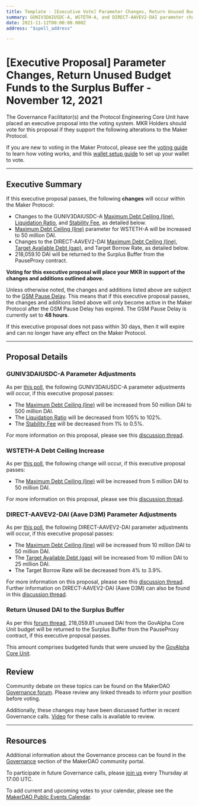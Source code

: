 ```yaml
---
title: Template - [Executive Vote] Parameter Changes, Return Unused Budget to the Surplus Buffer - November 12, 2021
summary: GUNIV3DAIUSDC-A, WSTETH-A, and DIRECT-AAVEV2-DAI parameter changes and return unused funds from GovAlpha to the Surplus Buffer.
date: 2021-11-12T00:00:00.000Z
address: "$spell_address"

---
```

# [Executive Proposal] Parameter Changes, Return Unused Budget Funds to the Surplus Buffer - November 12, 2021

The Governance Facilitator(s) and the Protocol Engineering Core Unit have placed an executive proposal into the voting system. MKR Holders should vote for this proposal if they support the following alterations to the Maker Protocol.

If you are new to voting in the Maker Protocol, please see the [voting guide](https://community-development.makerdao.com/en/learn/governance/how-voting-works/) to learn how voting works, and this [wallet setup guide](https://community-development.makerdao.com/en/learn/governance/voting-setup/) to set up your wallet to vote.

---

## Executive Summary

If this executive proposal passes, the following **changes** will occur within the Maker Protocol:
- Changes to the GUNIV3DAIUSDC-A [Maximum Debt Ceiling (line)](https://makerdao.world/en/learn/governance/module-dciam), [Liquidation Ratio](https://makerdao.world/en/learn/governance/param-liquidation-ratio), and [Stability Fee](https://makerdao.world/en/learn/governance/param-stability-fee), as detailed below.
- [Maximum Debt Ceiling (line)](https://makerdao.world/en/learn/governance/module-dciam) parameter for WSTETH-A will be increased to 50 million DAI.
- Changes to the DIRECT-AAVEV2-DAI [Maximum Debt Ceiling (line)](https://makerdao.world/en/learn/governance/module-dciam), [Target Available Debt (gap)](https://makerdao.world/en/learn/governance/module-dciam), and Target Borrow Rate, as detailed below.
- 218,059.10 DAI will be returned to the Surplus Buffer from the PauseProxy contract.

**Voting for this executive proposal will place your MKR in support of the changes and additions outlined above.**

Unless otherwise noted, the changes and additions listed above are subject to the [GSM Pause Delay](https://community-development.makerdao.com/en/learn/governance/param-gsm-pause-delay). This means that if this executive proposal passes, the changes and additions listed above will only become active in the Maker Protocol after the GSM Pause Delay has expired. The GSM Pause Delay is currently set to **48 hours**.

If this executive proposal does not pass within 30 days, then it will expire and can no longer have any effect on the Maker Protocol.

---

## Proposal Details

### GUNIV3DAIUSDC-A Parameter Adjustments

As per [this poll](https://vote.makerdao.com/polling/QmemHGSM?network=mainnet), the following GUNIV3DAIUSDC-A parameter adjustments will occur, if this executive proposal passes:

* The [Maximum Debt Ceiling (line)](https://makerdao.world/en/learn/governance/module-dciam) will be increased from 50 million DAI to 500 million DAI.
* The [Liquidation Ratio](https://makerdao.world/en/learn/governance/param-liquidation-ratio) will be decreased from 105% to 102%.
* The [Stability Fee](https://makerdao.world/en/learn/governance/param-stability-fee) will be decreased from 1% to 0.5%.

For more information on this proposal, please see this [discussion thread](https://forum.makerdao.com/t/request-to-raise-the-guniv3daiusdc1-a-dc-to-500m/11394).

### WSTETH-A Debt Ceiling Increase

As per [this poll](https://vote.makerdao.com/polling/QmeQUKFm?network=mainnet), the following change will occur, if this executive proposal passes:

* The [Maximum Debt Ceiling (line)](https://makerdao.world/en/learn/governance/module-dciam) will be increased from 5 million DAI to 50 million DAI.

For more information on this proposal, please see this [discussion thread](https://forum.makerdao.com/t/request-to-raise-staked-eth-dc-to-50m/11402).

### DIRECT-AAVEV2-DAI (Aave D3M) Parameter Adjustments

As per [this poll](https://vote.makerdao.com/polling/QmNbTzG1?network=mainnet#poll-detail), the following DIRECT-AAVEV2-DAI parameter adjustments will occur, if this executive proposal passes:

* The [Maximum Debt Ceiling (line)](https://makerdao.world/en/learn/governance/module-dciam) will be increased from 10 million DAI to 50 million DAI.
* The [Target Available Debt (gap)](https://makerdao.world/en/learn/governance/module-dciam) will be increased from 10 million DAI to 25 million DAI.
* The Target Borrow Rate will be decreased from 4% to 3.9%.

For more information on this proposal, please see this [discussion thread](https://forum.makerdao.com/t/d3m-dc-increase-target-borrow-rate-decrease-proposal/11421). Further information on DIRECT-AAVEV2-DAI (Aave D3M) can also be found in this [discussion thread](https://forum.makerdao.com/t/discussion-direct-deposit-dai-module-d3m/7357).

### Return Unused DAI to the Surplus Buffer

As per this [forum thread](https://forum.makerdao.com/t/govalpha-budget-return/11341), 218,059.81 unused DAI from the GovAlpha Core Unit budget will be returned to the Surplus Buffer from the PauseProxy contract, if this executive proposal passes. 

This amount comprises budgeted funds that were unused by the [GovAlpha Core Unit](https://mips.makerdao.com/mips/details/MIP39c2SP3).

## Review

Community debate on these topics can be found on the MakerDAO [Governance forum](https://forum.makerdao.com/). Please review any linked threads to inform your position before voting.

Additionally, these changes may have been discussed further in recent Governance calls. [Video](https://www.youtube.com/playlist?list=PLLzkWCj8ywWNq5-90-Id6VPSsrk4OWVan) for these calls is available to review.

---

## Resources

Additional information about the Governance process can be found in the [Governance](https://community-development.makerdao.com/en/learn/governance) section of the MakerDAO community portal.

To participate in future Governance calls, please [join us](https://github.com/makerdao/community/tree/master/governance/governance-and-risk-meetings) every Thursday at 17:00 UTC.

To add current and upcoming votes to your calendar, please see the [MakerDAO Public Events Calendar](https://calendar.google.com/calendar/embed?src=makerdao.com_3efhm2ghipksegl009ktniomdk%40group.calendar.google.com&ctz=UTC&mode=week&showCalendars=0&showPrint=0).
